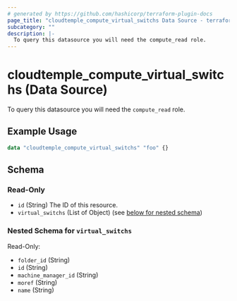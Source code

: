 ```yaml
---
# generated by https://github.com/hashicorp/terraform-plugin-docs
page_title: "cloudtemple_compute_virtual_switchs Data Source - terraform-provider-cloudtemple"
subcategory: ""
description: |-
  To query this datasource you will need the compute_read role.
---
```


# cloudtemple_compute_virtual_switchs (Data Source)

To query this datasource you will need the `compute_read` role.

## Example Usage

```terraform
data "cloudtemple_compute_virtual_switchs" "foo" {}
```

<!-- schema generated by tfplugindocs -->
## Schema

### Read-Only

- `id` (String) The ID of this resource.
- `virtual_switchs` (List of Object) (see [below for nested schema](#nestedatt--virtual_switchs))

<a id="nestedatt--virtual_switchs"></a>
### Nested Schema for `virtual_switchs`

Read-Only:

- `folder_id` (String)
- `id` (String)
- `machine_manager_id` (String)
- `moref` (String)
- `name` (String)



